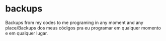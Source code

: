 # backups
Backups from my codes to me programing in any moment and any place/Backups dos meus códigos pra eu programar em qualquer momento e em qualquer lugar.
